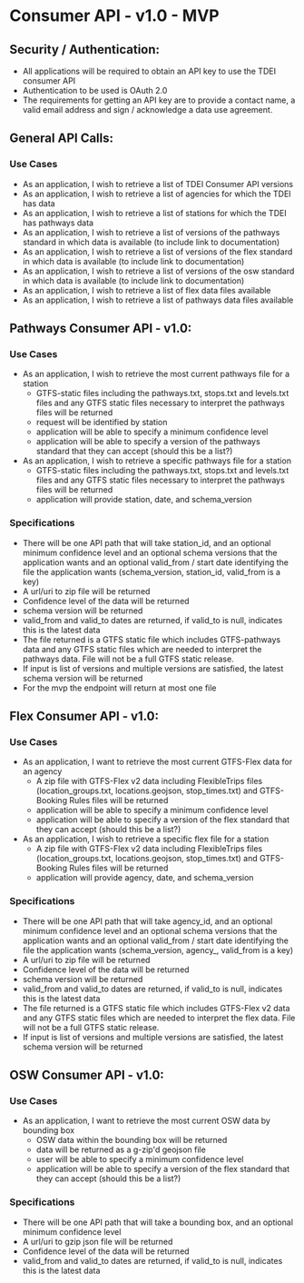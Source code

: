# Consumer API - v1.0 - MVP 

## Security / Authentication:
- All applications will be required to obtain an API key to use the TDEI consumer API
- Authentication to be used is OAuth 2.0
- The requirements for getting an API key are to provide a contact name, a valid email address and sign / acknowledge a data use agreement. 

## General API Calls:
### Use Cases
- As an application, I wish to retrieve a list of TDEI Consumer API versions
- As an application, I wish to retrieve a list of agencies for which the TDEI has data
- As an application, I wish to retrieve a list of stations for which the TDEI has pathways data
- As an application, I wish to retrieve a list of versions of the pathways standard in which data is available
  (to include link to documentation)
- As an application, I wish to retrieve a list of versions of the flex standard in which data is available
  (to include link to documentation)
- As an application, I wish to retrieve a list of versions of the osw standard in which data is available
  (to include link to documentation)
- As an application, I wish to retrieve a list of flex data files available
- As an application, I wish to retrieve a list of pathways data files available

## Pathways Consumer API - v1.0:
### Use Cases
- As an application, I wish to retrieve the most current pathways file for a station
  - GTFS-static files including the pathways.txt, stops.txt and levels.txt files and any GTFS static
  files necessary to interpret the pathways files will be returned
  - request will be identified by station
  - application will be able to specify a minimum confidence level
  - application will be able to specify a version of the pathways standard that they can accept (should this be a list?)
- As an application, I wish to retrieve a specific pathways file for a station
  - GTFS-static files including the pathways.txt, stops.txt and levels.txt files and any GTFS static
  files necessary to interpret the pathways files will be returned
  - application will provide station, date, and schema_version

### Specifications
- There will be one API path that will take station_id, and an optional minimum confidence level and an optional
  schema versions that the application wants and an optional valid_from / start date identifying the file the application
  wants (schema_version, station_id, valid_from is a key)
- A url/uri to zip file will be returned
- Confidence level of the data will be returned
- schema version will be returned
- valid_from and valid_to dates are returned, if valid_to is null, indicates this is the latest data
- The file returned is a GTFS static file which includes GTFS-pathways data and any GTFS static files which are needed
to interpret the pathways data. File will not be a full GTFS static release.
- If input is list of versions and multiple versions are satisfied, the latest schema version will be returned
- For the mvp the endpoint will return at most one file

## Flex Consumer API - v1.0:
### Use Cases
- As an application, I want to retrieve the most current GTFS-Flex data for an agency
  - A zip file with GTFS-Flex v2 data including FlexibleTrips files (location_groups.txt, locations.geojson, stop_times.txt) and GTFS-Booking Rules files will be returned
  - application will be able to specify a minimum confidence level
  - application will be able to specify a version of the flex standard that they can accept (should this be a list?) 
- As an application, I wish to retrieve a specific flex file for a station
  - A zip file with GTFS-Flex v2 data including FlexibleTrips files (location_groups.txt, locations.geojson, stop_times.txt) and GTFS-Booking Rules files will be returned
  - application will provide agency, date, and schema_version

### Specifications
- There will be one API path that will take agency_id, and an optional minimum confidence level and an optional
  schema versions that the application wants and an optional valid_from / start date identifying the file the application
  wants (schema_version, agency_, valid_from is a key) 
- A url/uri to zip file will be returned
- Confidence level of the data will be returned
- schema version will be returned
- valid_from and valid_to dates are returned, if valid_to is null, indicates this is the latest data
- The file returned is a GTFS static file which includes GTFS-Flex v2 data and any GTFS static files which are needed
to interpret the flex data. File will not be a full GTFS static release.
- If input is list of versions and multiple versions are satisfied, the latest schema version will be returned

## OSW Consumer API - v1.0:
### Use Cases
- As an application, I want to retrieve the most current OSW data by bounding box
  - OSW data within the bounding box will be returned
  - data will be returned as a g-zip'd geojson file
  - user will be able to specify a minimum confidence level
  - application will be able to specify a version of the flex standard that they can accept (should this be a list?) 

### Specifications
- There will be one API path that will take a bounding box, and an optional minimum confidence level
- A url/uri to gzip json file will be returned
- Confidence level of the data will be returned
- valid_from and valid_to dates are returned, if valid_to is null, indicates this is the latest data

